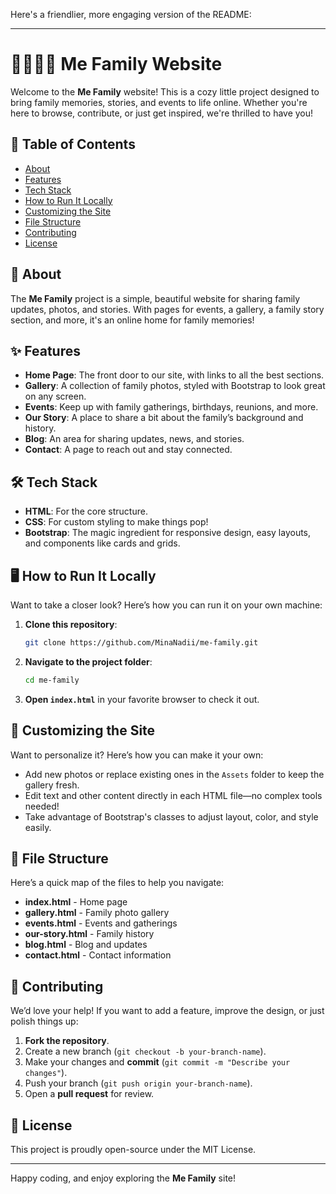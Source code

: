 Here's a friendlier, more engaging version of the README:

---

# 👨‍👩‍👧‍👦 Me Family Website

Welcome to the **Me Family** website! This is a cozy little project designed to bring family memories, stories, and events to life online. Whether you're here to browse, contribute, or just get inspired, we're thrilled to have you!

## 📜 Table of Contents

- [About](#about)
- [Features](#features)
- [Tech Stack](#tech-stack)
- [How to Run It Locally](#how-to-run-it-locally)
- [Customizing the Site](#customizing-the-site)
- [File Structure](#file-structure)
- [Contributing](#contributing)
- [License](#license)

## 💬 About

The **Me Family** project is a simple, beautiful website for sharing family updates, photos, and stories. With pages for events, a gallery, a family story section, and more, it's an online home for family memories!

## ✨ Features

- **Home Page**: The front door to our site, with links to all the best sections.
- **Gallery**: A collection of family photos, styled with Bootstrap to look great on any screen.
- **Events**: Keep up with family gatherings, birthdays, reunions, and more.
- **Our Story**: A place to share a bit about the family’s background and history.
- **Blog**: An area for sharing updates, news, and stories.
- **Contact**: A page to reach out and stay connected.

## 🛠 Tech Stack

- **HTML**: For the core structure.
- **CSS**: For custom styling to make things pop!
- **Bootstrap**: The magic ingredient for responsive design, easy layouts, and components like cards and grids.

## 🖥️ How to Run It Locally

Want to take a closer look? Here’s how you can run it on your own machine:

1. **Clone this repository**:

   ```bash
   git clone https://github.com/MinaNadii/me-family.git
   ```

2. **Navigate to the project folder**:

   ```bash
   cd me-family
   ```

3. **Open `index.html`** in your favorite browser to check it out.

## 🎨 Customizing the Site

Want to personalize it? Here’s how you can make it your own:

- Add new photos or replace existing ones in the `Assets` folder to keep the gallery fresh.
- Edit text and other content directly in each HTML file—no complex tools needed!
- Take advantage of Bootstrap's classes to adjust layout, color, and style easily.

## 📂 File Structure

Here’s a quick map of the files to help you navigate:

- **index.html** - Home page
- **gallery.html** - Family photo gallery
- **events.html** - Events and gatherings
- **our-story.html** - Family history
- **blog.html** - Blog and updates
- **contact.html** - Contact information

## 🤝 Contributing

We’d love your help! If you want to add a feature, improve the design, or just polish things up:

1. **Fork the repository**.
2. Create a new branch (`git checkout -b your-branch-name`).
3. Make your changes and **commit** (`git commit -m "Describe your changes"`).
4. Push your branch (`git push origin your-branch-name`).
5. Open a **pull request** for review.

## 📜 License

This project is proudly open-source under the MIT License.

---

Happy coding, and enjoy exploring the **Me Family** site!
